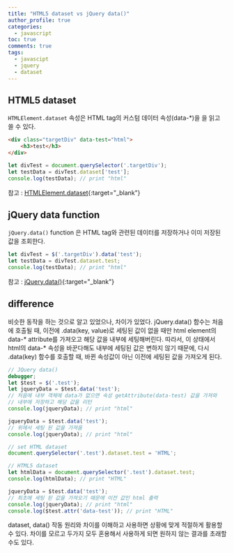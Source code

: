 ```yaml
---
title: "HTML5 dataset vs jQuery data()"
author_profile: true
categories: 
  - javascript
toc: true
comments: true
tags:
  - javascipt
  - jquery
  - dataset
---
```



HTML5 dataset
--------------------

`HTMLElement.dataset` 속성은 HTML tag의 커스텀 데이터 속성(data-*)을 을 읽고 쓸 수 있다.

~~~html
<div class="targetDiv" data-test="html">
    <h3>test</h3>
</div>
~~~

~~~javascript
let divTest = document.querySelector('.targetDiv');
let testData = divTest.dataset['test'];
console.log(testData); // print "html"
~~~

참고 : [HTMLElement.dataset](https://developer.mozilla.org/ko/docs/Web/API/HTMLElement/dataset){:target="_blank"}

jQuery data function
--------------------

`jQuery.data()` function 은 HTML tag와 관련된 데이터를 저장하거나 이미 저장된 값을 조회한다.

~~~javascript
let divTest = $('.targetDiv').data('test');
let testData = divTest.dataset.test;
console.log(testData); // print "html"
~~~

참고 : [jQuery.data()](https://api.jquery.com/jquery.data/){:target="_blank"}


difference
--------------------
비슷한 동작을 하는 것으로 알고 있었으나, 차이가 있었다. jQuery.data() 함수는 처음에 호출될 때,
이전에 .data(key, value)로 세팅된 값이 없을 때만 html element의 data-* attribute를 가져오고 
해당 값을 내부에 세팅해버린다.
따라서, 이 상태에서 html의 data-* 속성을 바꾼다해도 내부에 세팅된 값은 변하지 않기 때문에, 
다시 .data(key) 함수를 호출할 때, 바뀐 속성값이 아닌 이전에 세팅된 값을 가져오게 된다.

~~~javascript
// JQuery data()
debugger;
let $test = $('.test');
let jqueryData = $test.data('test');
// 처음에 내부 객체에 data가 없으면 속성 getAttribute(data-test) 값을 가져와
// 내부에 저장하고 해당 값을 리턴
console.log(jqueryData); // print "html"

jqueryData = $test.data('test');
// 위에서 세팅 된 값을 가져옴
console.log(jqueryData); // print "html"

// set HTML dataset
document.querySelector('.test').dataset.test = 'HTML';

// HTML5 dataset
let htmlData = document.querySelector('.test').dataset.test;
console.log(htmlData); // print "HTML"

jqueryData = $test.data('test'); 
// 최초에 세팅 된 값을 가져오기 때문에 이전 값인 html 출력
console.log(jqueryData); // print "html"
console.log($test.attr('data-test')); // print "HTML"
~~~  

dataset, data() 작동 원리와 차이를 이해하고 사용하면 상황에 맞게 적절하게 활용할 수 있다.
차이를 모르고 두가지 모두 혼용해서 사용하게 되면 원하지 않는 결과를 초래할 수도 있다.